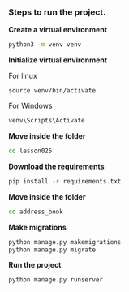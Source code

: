 ### Steps to run the project.

**Create a virtual environment**
```bash
python3 -m venv venv
```

**Initialize virtual environment**

For linux
```
source venv/bin/activate
```

For Windows
```powershell
venv\Scripts\Activate
```

**Move inside the folder**
```bash
cd lesson025
```

**Download the requirements**
```bash
pip install -r requirements.txt
```

**Move inside the folder**
```bash
cd address_book
```

**Make migrations**
```bash
python manage.py makemigrations
python manage.py migrate
```

**Run the project**
```bash
python manage.py runserver
```